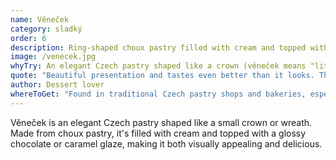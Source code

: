 ```yaml
---
name: Věneček
category: sladký
order: 6
description: Ring-shaped choux pastry filled with cream and topped with chocolate or caramel glaze
image: /venecek.jpg
whyTry: An elegant Czech pastry shaped like a crown (věneček means "little wreath"). Made from choux pastry, filled with cream, and beautifully glazed. A staple in Czech pastry shops and perfect for special occasions.
quote: "Beautiful presentation and tastes even better than it looks. The glaze adds the perfect sweetness!"
author: Dessert lover
whereToGet: "Found in traditional Czech pastry shops and bakeries, especially popular at Cukrárna locations"
---
```


Věneček is an elegant Czech pastry shaped like a small crown or wreath. Made from choux pastry, it's filled with cream and topped with a glossy chocolate or caramel glaze, making it both visually appealing and delicious.